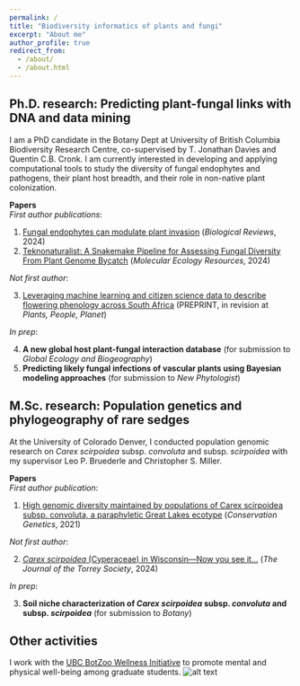```yaml
---
permalink: /
title: "Biodiversity informatics of plants and fungi"
excerpt: "About me"
author_profile: true
redirect_from: 
  - /about/
  - /about.html
---
```


Ph.D. research: Predicting plant-fungal links with DNA and data mining
------
I am a PhD candidate in the Botany Dept at University of British Columbia Biodiversity Research Centre, co-supervised by T. Jonathan Davies and Quentin C.B. Cronk. I am currently interested in developing and applying computational tools to study the diversity of fungal endophytes and pathogens, their plant host breadth, and their role in non-native plant colonization.

<b>Papers</b><br>
<i>First author publications</i>:
1. [Fungal endophytes can modulate plant invasion](https://onlinelibrary.wiley.com/doi/full/10.1111/brv.13085) (<i>Biological Reviews</i>, 2024)<br>
2. [Teknonaturalist: A Snakemake Pipeline for Assessing Fungal Diversity From Plant Genome Bycatch](https://onlinelibrary.wiley.com/doi/full/10.1111/1755-0998.14056) (<i>Molecular Ecology Resources</i>, 2024) 

<i>Not first author</i>:

3. [Leveraging machine learning and citizen science data to describe flowering phenology across South Africa](https://www.biorxiv.org/content/10.1101/2023.12.21.572952v1.full.pdf) (PREPRINT, in revision at <i>Plants, People, Planet</i>)

<i>In prep</i>:

4. <b>A new global host plant-fungal interaction database</b> (for submission to <i>Global Ecology and Biogeography</i>)<br>
5. <b>Predicting likely fungal infections of vascular plants using Bayesian modeling approaches</b> (for submission to <i>New Phytologist</i>)

M.Sc. research: Population genetics and phylogeography of rare sedges
------
At the University of Colorado Denver, I conducted population genomic research on <i> Carex scirpoidea </i> subsp. <i> convoluta </i> and subsp. <i> scirpoidea </i> with my supervisor Leo P. Bruederle and Christopher S. Miller.

<b>Papers</b><br>
<i>First author publication</i>:
1. [High genomic diversity maintained by populations of Carex scirpoidea subsp. convoluta, a paraphyletic Great Lakes ecotype](https://link.springer.com/article/10.1007/s10592-020-01326-x) (<i>Conservation Genetics</i>, 2021) 

<i>Not first author</i>:

2. [<i>Carex scirpoidea</i> (Cyperaceae) in Wisconsin—Now you see it...](https://bioone.org/journals/the-journal-of-the-torrey-botanical-society/volume-151/issue-3/TORREY-D-24-00004.1/Carex-scirpoidea-Cyperaceae-in-WisconsinNow-you-see-it--1/10.3159/TORREY-D-24-00004.1.full) (<i>The Journal of the Torrey Society</i>, 2024)

<i>In prep</i>:

3. <b>Soil niche characterization of <i>Carex scirpoidea</i> subsp. <i>convoluta</i> and subsp. <i>scirpoidea</i></b> (for submission to <i>Botany</i>)

Other activities
------
I work with the [UBC BotZoo Wellness Initiative](https://wellness-initiative.wixsite.com/wellness-initiative) to promote mental and physical well-being among graduate students.
<a></a>
![alt text](/images/IMG_0322.png)
